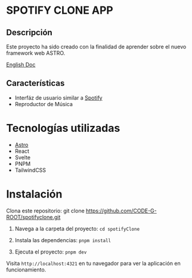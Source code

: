 # SPOTIFY CLONE APP



## Descripción 
Este proyecto ha sido creado con la finalidad de aprender sobre el nuevo framework web ASTRO.

[English Doc](Docs/README.EN.md)

## Características
- Interfáz de usuario similar a [Spotify](https://spotify.com/)
- Reproductor de Música


# Tecnologías utilizadas
- [Astro](https://astro.build/)
- React
- Svelte
- PNPM
- TailwindCSS


# Instalación
Clona este repositorio: git clone https://github.com/CODE-G-ROOT/spotifyclone.git

1. Navega a la carpeta del proyecto: `cd spotifyClone`

2. Instala las dependencias:  `pnpm install`

3. Ejecuta el proyecto:  `pnpm dev`

Visita `http://localhost:4321` en tu navegador para ver la aplicación en funcionamiento.
